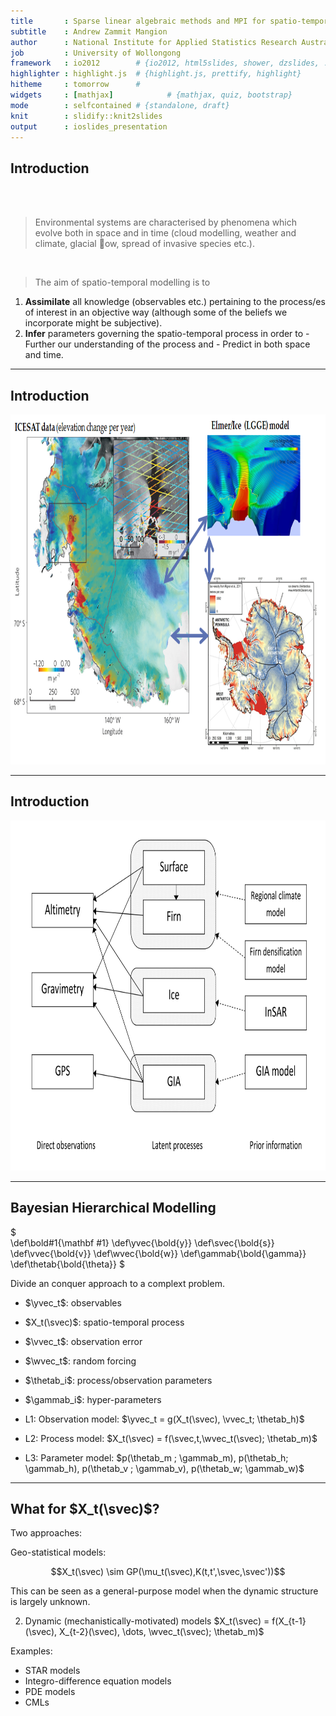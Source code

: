 ```yaml
---
title       : Sparse linear algebraic methods and MPI for spatio-temporal inference
subtitle    : Andrew Zammit Mangion
author      : National Institute for Applied Statistics Research Australia
job         : University of Wollongong
framework   : io2012        # {io2012, html5slides, shower, dzslides, ...}
highlighter : highlight.js  # {highlight.js, prettify, highlight}
hitheme     : tomorrow      # 
widgets     : [mathjax]            # {mathjax, quiz, bootstrap}
mode        : selfcontained # {standalone, draft}
knit        : slidify::knit2slides
output      : ioslides_presentation
---
```


<style>
strong {
  font-weight: bold;
}
</style>

<style>
em {
  font-style: italic
}
</style>

## Introduction

<br>
<br>  

> Environmental systems are characterised by phenomena which evolve
both in space and in time (cloud modelling, weather and climate,
glacial ow, spread of invasive species etc.).

<br>

> The aim of spatio-temporal modelling is to
  1. **Assimilate** all knowledge (observables etc.) pertaining to the process/es of interest in an objective way (although some of the beliefs we incorporate might be subjective).
  2. **Infer** parameters governing the spatio-temporal process in order to
    -  Further our understanding of the process and 
    -  Predict in both space and time.

---

## Introduction

<div style='text-align: center;'>
    <img height='560' src='./Antarctica.png' />
</div>

---

## Introduction

<div style='text-align: center;'>
    <img height='560' src='./InfoFlow.png' />
</div>

---

## Bayesian Hierarchical Modelling

$  
   \def\bold#1{\mathbf #1}
   \def\yvec{\bold{y}}
   \def\svec{\bold{s}}
   \def\vvec{\bold{v}}
   \def\wvec{\bold{w}}
   \def\gammab{\bold{\gamma}}
   \def\thetab{\bold{\theta}}
$

Divide an conquer approach to a complext problem.
- $\yvec_t$: observables
- $X_t(\svec)$: spatio-temporal process
- $\vvec_t$: observation error
- $\wvec_t$: random forcing
- $\thetab_i$: process/observation parameters
- $\gammab_i$: hyper-parameters


- L1: Observation model: $\yvec_t = g(X_t(\svec), \vvec_t; \thetab_h)$
- L2: Process model:    $X_t(\svec) = f(\svec,t,\wvec_t(\svec); \thetab_m)$
- L3: Parameter model: $p(\thetab_m ; \gammab_m), p(\thetab_h; \gammab_h), p(\thetab_v ; \gammab_v), p(\thetab_w; \gammab_w)$

---

## What for $X_t(\svec)$?

Two approaches:

Geo-statistical models: 

$$X_t(\svec) \sim GP(\mu_t(\svec),K(t,t',\svec,\svec'))$$

This can be seen as a general-purpose model when the dynamic structure is largely unknown.

2. Dynamic (mechanistically-motivated) models
$X_t(\svec) = f(X_{t-1}(\svec), X_{t-2}(\svec), \dots, \wvec_t(\svec); \thetab_m)$

Examples:
  - STAR models
  - Integro-difference equation models
  - PDE models
 - CMLs




